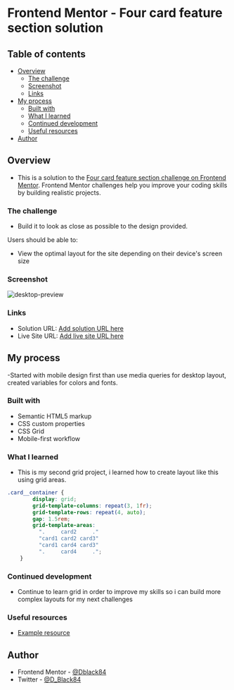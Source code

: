 # Frontend Mentor - Four card feature section solution


## Table of contents

- [Overview](#overview)
  - [The challenge](#the-challenge)
  - [Screenshot](#screenshot)
  - [Links](#links)
- [My process](#my-process)
  - [Built with](#built-with)
  - [What I learned](#what-i-learned)
  - [Continued development](#continued-development)
  - [Useful resources](#useful-resources)
- [Author](#author)


## Overview

- This is a solution to the [Four card feature section challenge on Frontend Mentor](https://www.frontendmentor.io/challenges/four-card-feature-section-weK1eFYK). Frontend Mentor challenges help you improve your coding skills by building realistic projects. 

### The challenge

- Build it to look as close as possible to the design provided.

Users should be able to:

- View the optimal layout for the site depending on their device's screen size

### Screenshot

![desktop-preview](https://user-images.githubusercontent.com/49578782/144166804-cbc7d9ce-8935-44b3-a614-da68156a1634.jpg)

### Links

- Solution URL: [Add solution URL here](https://your-solution-url.com)
- Live Site URL: [Add live site URL here](https://your-live-site-url.com)

## My process

-Started with mobile design first than use media queries for desktop layout, created variables for colors and fonts.

### Built with

- Semantic HTML5 markup
- CSS custom properties
- CSS Grid
- Mobile-first workflow


### What I learned

- This is my second grid project, i learned how to create layout like this using grid areas. 


```css
.card__container {
        display: grid;
        grid-template-columns: repeat(3, 1fr);
        grid-template-rows: repeat(4, auto);
        gap: 1.5rem;
        grid-template-areas:
          ".     card2     ."
          "card1 card2 card3"
          "card1 card4 card3"
          ".     card4     .";
    }
```

### Continued development

- Continue to learn grid in order to improve my skills so i can build more complex layouts for my next challenges 


### Useful resources

- [Example resource ](https://developer.mozilla.org/en-US/) 



## Author

- Frontend Mentor - [@Dblack84](https://www.frontendmentor.io/profile/Dblack84)
- Twitter - [@D_Black84](https://www.twitter.com/D_Black84)

